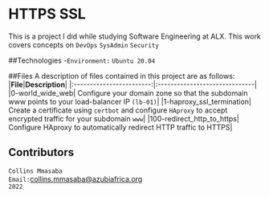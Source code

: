 # HTTPS SSL
This is a project I did while studying Software Engineering at ALX. This work covers concepts on `DevOps` `SysAdmin` `Security`<br/>

##Technologies
-`Environment:` `Ubuntu 20.04`<br/>

##Files
A description of files contained in this project are as follows:<br/>
|**File**|**Description**|
|:------------------------:|:------------------------------|
|0-world_wide_web| Configure your domain zone so that the subdomain www points to your load-balancer IP `(lb-01)`|
|1-haproxy_ssl_termination| Create a certificate using `certbot` and configure `HAproxy` to accept encrypted traffic for your subdomain `www`|
|100-redirect_http_to_https| Configure HAproxy to automatically redirect HTTP traffic to HTTPS|

## Contributors
`Collins Mmasaba`<br/>
`Email:`<collins.mmasaba@azubiafrica.org><br/>
`2022`

